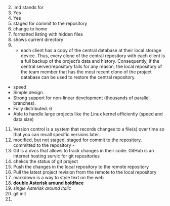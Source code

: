 2. .md stands for
3. Yes  
4. Yes  
5. staged for commit to the repository  
6. change to home
7. formatted listing with hidden files  
8. shows current directory
9. + each client has a copy of the central database at their local storage device. Thus, every clone of the central repository with each client is a full backup of the project’s data and history. Consequently, if the central server/repository fails for any reason, the local repository of the team member that has the most recent clone of the project database can be used to restore the central repository.  
+ speed  
+ Simple design.  
+ Strong support for non-linear development (thousands of parallel branches).  
+ Fully distributed.  6
+ Able to handle large projects like the Linux kernel efficiently (speed and data size)  
11.  Version control is a system that records changes to a file(s) over time so that you can recall specific versions later.  
12.  modified, but not staged, staged for commit to the repository, committed to the repository  -
13. Git is a dvcs that allows to track changes in their code. GitHub is an internet hosting servic for git repositories  
14. chekcs the status of git project
15. Push the changes in the local repository to the remote repository
16. Pull the latest project revision from the remote to the local repository  
17. markdown is a way to style text on the web
18. **double Asterisk around boldface**
19. *single Asterisk around italic*
20. git init
21. 
  

